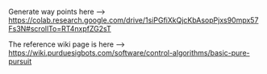 Generate way points here --> https://colab.research.google.com/drive/1siPGfiXkQjcKbAsopPjxs90mpx57Fs3N#scrollTo=RT4nxpfZG2sT

The reference wiki page is here --> https://wiki.purduesigbots.com/software/control-algorithms/basic-pure-pursuit
